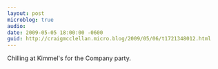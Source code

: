 ```yaml
---
layout: post
microblog: true
audio: 
date: 2009-05-05 18:00:00 -0600
guid: http://craigmcclellan.micro.blog/2009/05/06/t1721348012.html
---
```

Chilling at Kimmel's for the Company party.
